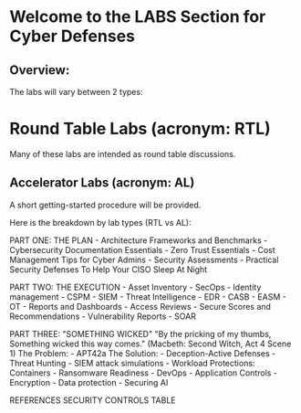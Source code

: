 # Welcome to the LABS Section for Cyber Defenses
## Overview:
The labs will vary between 2 types:
# Round Table Labs (acronym: RTL)
Many of these labs are intended as round table discussions.
## Accelerator Labs (acronym: AL)
A short getting-started procedure will be provided.

Here is the breakdown by lab types (RTL vs AL):

PART ONE: THE PLAN
	- Architecture Frameworks and Benchmarks
	- Cybersecurity Documentation Essentials
	- Zero Trust Essentials
	- Cost Management Tips for Cyber Admins
	- Security Assessments
	- Practical Security Defenses To Help Your CISO Sleep At Night

PART TWO: THE EXECUTION
	- Asset Inventory
	- SecOps
	- Identity management
	- CSPM 
	- SIEM
	- Threat Intelligence
	- EDR
	- CASB
	- EASM
	- OT
	- Reports and Dashboards
	- Access Reviews
	- Secure Scores and Recommendations
	- Vulnerability Reports
	- SOAR

PART THREE: "SOMETHING WICKED"
"By the pricking of my thumbs, Something wicked this way comes." (Macbeth: Second Witch, Act 4 Scene 1)
The Problem:
	- APT42a
The Solution:
	- Deception-Active Defenses
	- Threat Hunting
	- SIEM attack simulations
	- Workload Protections: Containers
	- Ransomware Readiness
	- DevOps
	- Application Controls
	- Encryption
	- Data protection
	- Securing AI

REFERENCES
SECURITY CONTROLS TABLE
```
